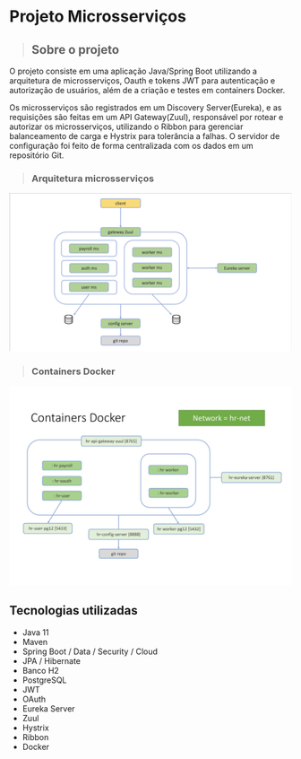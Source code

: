 # Projeto Microsserviços

>## Sobre o projeto
O projeto consiste em uma aplicação Java/Spring Boot utilizando a arquitetura de microsserviços, Oauth e tokens JWT para autenticação e 
autorização de usuários, além de a criação e testes em containers Docker.

Os microsserviços são registrados em um Discovery Server(Eureka), e as requisições são feitas em um API Gateway(Zuul), 
responsável por rotear e autorizar os microsserviços, utilizando o Ribbon para gerenciar balanceamento de carga e Hystrix para 
tolerância a falhas. 
O servidor de configuração foi feito de forma centralizada com os dados em um repositório Git.

>### Arquitetura microsserviços

  ![source](https://github.com/ti-willi/assets/blob/main/mscourse/ms.png)

>### Containers Docker

![source](https://github.com/ti-willi/assets/blob/main/mscourse/containers-docker.jpg)

## Tecnologias utilizadas
- Java 11
- Maven
- Spring Boot / Data / Security / Cloud
- JPA / Hibernate
- Banco H2
- PostgreSQL
- JWT
- OAuth
- Eureka Server
- Zuul 
- Hystrix
- Ribbon
- Docker